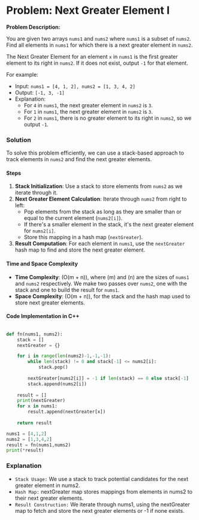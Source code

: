 # Problem: Next Greater Element I

**Problem Description:**

You are given two arrays `nums1` and `nums2` where `nums1` is a subset of `nums2`. Find all elements in `nums1` for which there is a next greater element in `nums2`.

The Next Greater Element for an element `x` in `nums1` is the first greater element to its right in `nums2`. If it does not exist, output `-1` for that element.

For example:

- Input: `nums1 = [4, 1, 2], nums2 = [1, 3, 4, 2]`
- Output: `[-1, 3, -1]`
- Explanation:
  - For `4` in `nums1`, the next greater element in `nums2` is `3`.
  - For `1` in `nums1`, the next greater element in `nums2` is `3`.
  - For `2` in `nums1`, there is no greater element to its right in `nums2`, so we output `-1`.

### Solution

To solve this problem efficiently, we can use a stack-based approach to track elements in `nums2` and find the next greater elements.

#### Steps

1. **Stack Initialization**: Use a stack to store elements from `nums2` as we iterate through it.
2. **Next Greater Element Calculation**: Iterate through `nums2` from right to left:
   - Pop elements from the stack as long as they are smaller than or equal to the current element (`nums2[i]`).
   - If there's a smaller element in the stack, it's the next greater element for `nums2[i]`.
   - Store this mapping in a hash map (`nextGreater`).
3. **Result Computation**: For each element in `nums1`, use the `nextGreater` hash map to find and store the next greater element.

#### Time and Space Complexity

- **Time Complexity**: \(O(m + n)\), where \(m\) and \(n\) are the sizes of `nums1` and `nums2` respectively. We make two passes over `nums2`, one with the stack and one to build the result for `nums1`.
- **Space Complexity**: \(O(m + n)\), for the stack and the hash map used to store next greater elements.

#### Code Implementation in C++

<!-- ```cpp
#include <iostream>
#include <vector>
#include <stack>
#include <unordered_map>
using namespace std;

vector<int> nextGreaterElement(vector<int>& nums1, vector<int>& nums2) {
    stack<int> st;
    unordered_map<int, int> nextGreater;
    
    // Using stack to find next greater elements in nums2
    for (int i = nums2.size() - 1; i >= 0; --i) {
        while (!st.empty() && st.top() <= nums2[i]) {
            st.pop();
        }
        nextGreater[nums2[i]] = st.empty() ? -1 : st.top();
        st.push(nums2[i]);
    }
    
    // Creating result for nums1 based on nextGreater map
    vector<int> result(nums1.size());
    for (int i = 0; i < nums1.size(); ++i) {
        result[i] = nextGreater[nums1[i]];
    }
    
    return result;
}

// Utility function to print the result
void printResult(const vector<int>& result) {
    cout << "Next Greater Elements: ";
    for (int num : result) {
        cout << num << " ";
    }
    cout << endl;
}

int main() {
    vector<int> nums1 = {4, 1, 2};
    vector<int> nums2 = {1, 3, 4, 2};

    vector<int> result = nextGreaterElement(nums1, nums2);

    printResult(result);

    return 0;
}
``` -->

```python

def fn(nums1, nums2):
    stack = []
    nextGreater = {}

    for i in range(len(nums2)-1,-1,-1):
        while len(stack) != 0 and stack[-1] <= nums2[i]:
            stack.pop()
        
        nextGreater[nums2[i]] = -1 if len(stack) == 0 else stack[-1]
        stack.append(nums2[i])
    
    result = []
    print(nextGreater)
    for x in nums1:
        result.append(nextGreater[x])
    
    return result

nums1 = [4,1,2]
nums2 = [1,3,4,2]
result = fn(nums1,nums2)
print(*result)
```

### Explanation

- `Stack Usage:` We use a stack to track potential candidates for the next greater element in nums2.
- `Hash Map:` nextGreater map stores mappings from elements in nums2 to their next greater elements.
- `Result Construction:` We iterate through nums1, using the nextGreater map to fetch and store the next greater elements or -1 if none exists.
